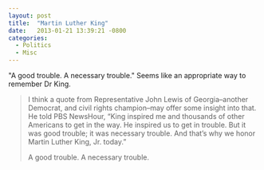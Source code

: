 ```yaml
---
layout: post
title:  "Martin Luther King"
date:   2013-01-21 13:39:21 -0800
categories:
  - Politics
  - Misc
---
```


"A good trouble. A necessary trouble." Seems like an appropriate way to remember Dr King.

 > 
 > 
 > I think a quote from Representative John Lewis of Georgia–another Democrat, and civil rights champion–may offer some insight into that. He told PBS NewsHour, “King inspired me and thousands of other Americans to get in the way. He inspired us to get in trouble. But it was good trouble; it was necessary trouble. And that’s why we honor Martin Luther King, Jr. today.”
 > 
 > A good trouble. A necessary trouble.
 > 
 > 
